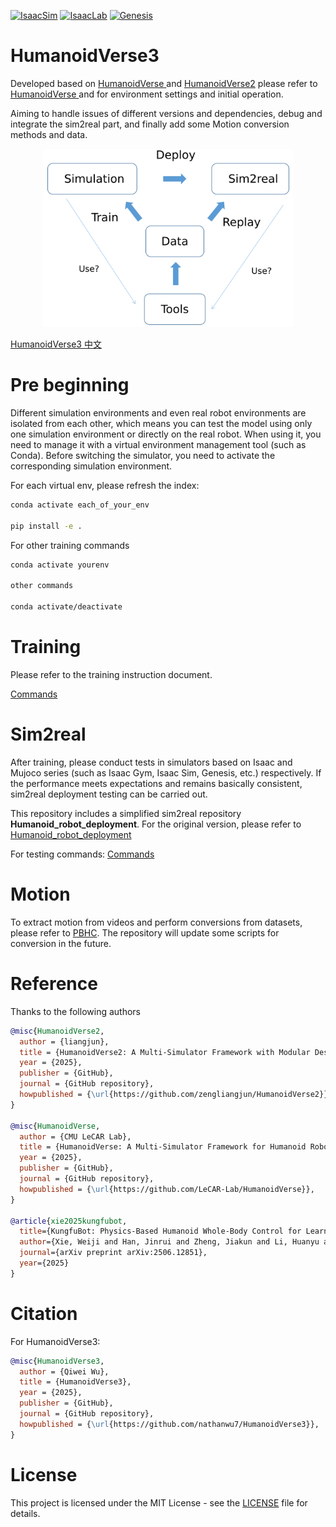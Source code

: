 [![IsaacSim](https://img.shields.io/badge/IsaacSim-4.5.0-silver.svg)](https://docs.omniverse.nvidia.com/isaacsim/latest/overview.html)
[![IsaacLab](https://img.shields.io/badge/IsaacLab-2.0.2-silver)](https://isaac-sim.github.io/IsaacLab/)
[![Genesis](https://img.shields.io/badge/Genesis-blue.svg)](https://github.com/Genesis-Embodied-AI/Genesis)

# HumanoidVerse3 
Developed based on [HumanoidVerse ](README_V1.md) and [HumanoidVerse2](README_V2.md) please refer to [HumanoidVerse ](README_HumanoidVerse.md) and for environment settings and initial operation.  

Aiming to handle issues of different versions and dependencies, debug and integrate the sim2real part, and finally add some Motion conversion methods and data.

<p align="center">
  <img width="400" src="pics/framework.png">
</p>

[HumanoidVerse3 中文 ](README_V3_zh.md)

# Pre beginning
Different simulation environments and even real robot environments are isolated from each other, which means you can test the model using only one simulation environment or directly on the real robot. When using it, you need to manage it with a virtual environment management tool (such as Conda). Before switching the simulator, you need to activate the corresponding simulation environment.

For each virtual env, please refresh the index:
```bash
conda activate each_of_your_env

pip install -e .
```

For other training commands
```bash
conda activate yourenv

other commands

conda activate/deactivate
```

# Training
Please refer to the training instruction document.

[Commands](Commands.md)


# Sim2real
After training, please conduct tests in simulators based on Isaac and Mujoco series (such as Isaac Gym, Isaac Sim, Genesis, etc.) respectively. If the performance meets expectations and remains basically consistent, sim2real deployment testing can be carried out.

This repository includes a simplified sim2real repository **Humanoid_robot_deployment**. For the original version, please refer to
[Humanoid_robot_deployment](https://github.com/YixFeng/Humanoid_robot_deployment)

For testing commands:
[Commands](Commands.md)


# Motion
To extract motion from videos and perform conversions from datasets, please refer to [PBHC](https://github.com/TeleHuman/PBHC).
The repository will update some scripts for conversion in the future.

# Reference
Thanks to the following authors

```bibtex
@misc{HumanoidVerse2,
  author = {liangjun},
  title = {HumanoidVerse2: A Multi-Simulator Framework with Modular Design for Humanoid Robot Sim-to-Real Learning},
  year = {2025},
  publisher = {GitHub},
  journal = {GitHub repository},
  howpublished = {\url{https://github.com/zengliangjun/HumanoidVerse2}},
}

@misc{HumanoidVerse,
  author = {CMU LeCAR Lab},
  title = {HumanoidVerse: A Multi-Simulator Framework for Humanoid Robot Sim-to-Real Learning},
  year = {2025},
  publisher = {GitHub},
  journal = {GitHub repository},
  howpublished = {\url{https://github.com/LeCAR-Lab/HumanoidVerse}},
}

@article{xie2025kungfubot,
  title={KungfuBot: Physics-Based Humanoid Whole-Body Control for Learning Highly-Dynamic Skills},
  author={Xie, Weiji and Han, Jinrui and Zheng, Jiakun and Li, Huanyu and Liu, Xinzhe and Shi, Jiyuan and Zhang, Weinan and Bai, Chenjia and Li, Xuelong},
  journal={arXiv preprint arXiv:2506.12851},
  year={2025}
}
```
# Citation
For HumanoidVerse3:
```bibtex
@misc{HumanoidVerse3,
  author = {Qiwei Wu},
  title = {HumanoidVerse3},
  year = {2025},
  publisher = {GitHub},
  journal = {GitHub repository},
  howpublished = {\url{https://github.com/nathanwu7/HumanoidVerse3}},
}
```
# License

This project is licensed under the MIT License - see the [LICENSE](LICENSE) file for details.




